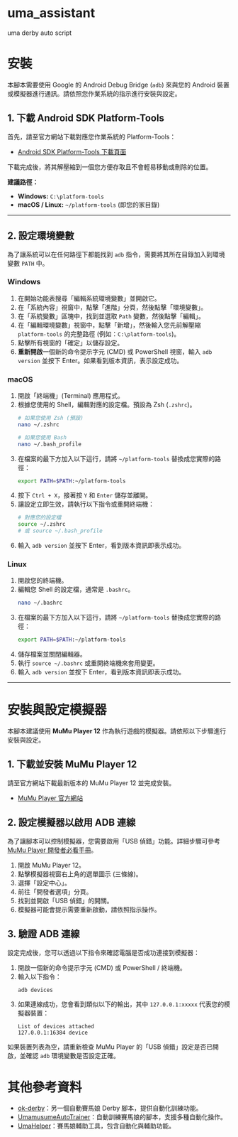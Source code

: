 # uma_assistant
uma derby auto script

# 安裝

本腳本需要使用 Google 的 Android Debug Bridge (`adb`) 來與您的 Android 裝置或模擬器進行通訊。請依照您作業系統的指示進行安裝與設定。

## 1. 下載 Android SDK Platform-Tools

首先，請至官方網站下載對應您作業系統的 Platform-Tools：

-   [Android SDK Platform-Tools 下載頁面](https://developer.android.com/studio/releases/platform-tools)

下載完成後，將其解壓縮到一個您方便存取且不會輕易移動或刪除的位置。

**建議路徑：**
-   **Windows:** `C:\platform-tools`
-   **macOS / Linux:** `~/platform-tools` (即您的家目錄)

---

## 2. 設定環境變數

為了讓系統可以在任何路徑下都能找到 `adb` 指令，需要將其所在目錄加入到環境變數 `PATH` 中。

### Windows

1.  在開始功能表搜尋「編輯系統環境變數」並開啟它。
2.  在「系統內容」視窗中，點擊「進階」分頁，然後點擊「環境變數」。
3.  在「系統變數」區塊中，找到並選取 `Path` 變數，然後點擊「編輯」。
4.  在「編輯環境變數」視窗中，點擊「新增」，然後輸入您先前解壓縮 `platform-tools` 的完整路徑 (例如：`C:\platform-tools`)。
5.  點擊所有視窗的「確定」以儲存設定。
6.  **重新開啟**一個新的命令提示字元 (CMD) 或 PowerShell 視窗，輸入 `adb version` 並按下 Enter。如果看到版本資訊，表示設定成功。

### macOS

1.  開啟「終端機」(Terminal) 應用程式。
2.  根據您使用的 Shell，編輯對應的設定檔。預設為 Zsh (`.zshrc`)。
    ```bash
    # 如果您使用 Zsh (預設)
    nano ~/.zshrc

    # 如果您使用 Bash
    nano ~/.bash_profile
    ```
3.  在檔案的最下方加入以下這行，請將 `~/platform-tools` 替換成您實際的路徑：
    ```bash
    export PATH=$PATH:~/platform-tools
    ```
4.  按下 `Ctrl + X`，接著按 `Y` 和 `Enter` 儲存並離開。
5.  讓設定立即生效，請執行以下指令或重開終端機：
    ```bash
    # 對應您的設定檔
    source ~/.zshrc
    # 或 source ~/.bash_profile
    ```
6.  輸入 `adb version` 並按下 Enter，看到版本資訊即表示成功。

### Linux

1.  開啟您的終端機。
2.  編輯您 Shell 的設定檔，通常是 `.bashrc`。
    ```bash
    nano ~/.bashrc
    ```
3.  在檔案的最下方加入以下這行，請將 `~/platform-tools` 替換成您實際的路徑：
    ```bash
    export PATH=$PATH:~/platform-tools
    ```
4.  儲存檔案並關閉編輯器。
5.  執行 `source ~/.bashrc` 或重開終端機來套用變更。
6.  輸入 `adb version` 並按下 Enter，看到版本資訊即表示成功。

---

# 安裝與設定模擬器

本腳本建議使用 **MuMu Player 12** 作為執行遊戲的模擬器。請依照以下步驟進行安裝與設定。

## 1. 下載並安裝 MuMu Player 12

請至官方網站下載最新版本的 MuMu Player 12 並完成安裝。

-   [MuMu Player 官方網站](https://mumu.163.com/)

## 2. 設定模擬器以啟用 ADB 連線

為了讓腳本可以控制模擬器，您需要啟用「USB 偵錯」功能。詳細步驟可參考 [MuMu Player 開發者必看手冊](https://www.mumuplayer.com/tw/help/win/developers-essentials-manual.html)。

1.  開啟 MuMu Player 12。
2.  點擊模擬器視窗右上角的選單圖示 (三條線)。
3.  選擇「設定中心」。
4.  前往「開發者選項」分頁。
5.  找到並開啟「USB 偵錯」的開關。
6.  模擬器可能會提示需要重新啟動，請依照指示操作。

## 3. 驗證 ADB 連線

設定完成後，您可以透過以下指令來確認電腦是否成功連接到模擬器：

1.  開啟一個新的命令提示字元 (CMD) 或 PowerShell / 終端機。
2.  輸入以下指令：
    ```bash
    adb devices
    ```
3.  如果連線成功，您會看到類似以下的輸出，其中 `127.0.0.1:xxxxx` 代表您的模擬器裝置：
    ```
    List of devices attached
    127.0.0.1:16384	device
    ```
如果裝置列表為空，請重新檢查 MuMu Player 的「USB 偵錯」設定是否已開啟，並確認 `adb` 環境變數是否設定正確。

# 其他參考資料

- [ok-derby](https://github.com/Akegarasu/ok-derby/tree/main?tab=readme-ov-file)：另一個自動賽馬娘 Derby 腳本，提供自動化訓練功能。
- [UmamusumeAutoTrainer](https://github.com/shiokaze/UmamusumeAutoTrainer/tree/dev)：自動訓練賽馬娘的腳本，支援多種自動化操作。
- [UmaHelper](https://github.com/fedkwan/UmaHelper)：賽馬娘輔助工具，包含自動化與輔助功能。